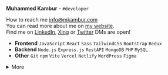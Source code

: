 **Muhammed Kambur** - `#developer`

How to reach me [info@mkambur.com ](mailto:info@mkambur.com) <br>
You can read more about me on [my website](https://mkambur.com). <br>
Find me on [LinkedIn](https://linkedin.com/in/mkambur), [Xing](https://www.xing.com/profile/Muhammed_Kambur034266) or [Twitter](https://x.com/mkambur_) DMs are open!

- **Frontend** `JavaScript` `React` `Sass` `TailwindCSS` `Bootstrap` `Redux` <br>
- **Backend** `Node.js` `Express.js` `RestAPI` `MongoDB` `PHP` `MySQL` <br>
- **Other** `Git` `npm` `Vite` `Vercel` `Netlify` `WordPress` `Figma`

<details>
    <summary>More</summary>
<img src="https://github-readme-stats.vercel.app/api?username=mkamburdev&show=prs_merged,prs_merged_percentage&show_icons=true&theme=dark&locale=en&hide_border=true&hide_title=true&bg_color=00000000&" alt="Muhammed's Github activity" />
</details>
